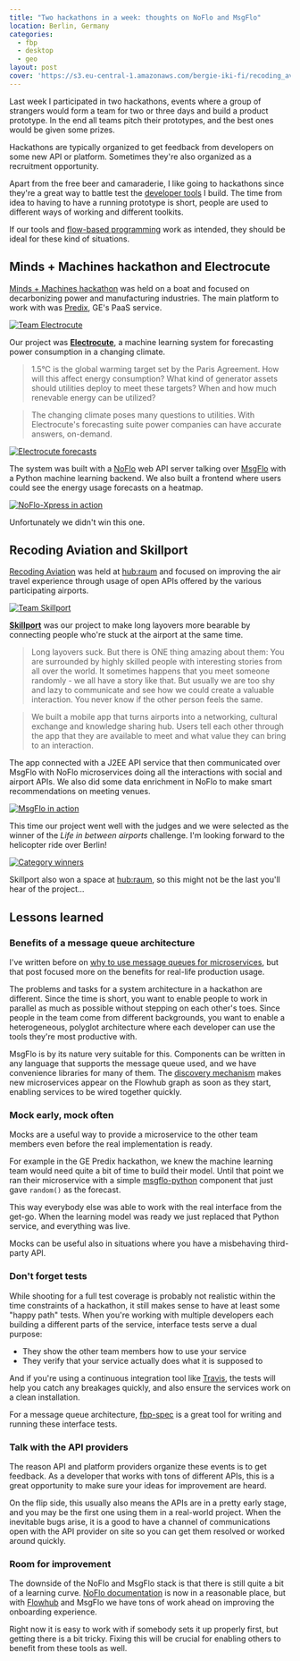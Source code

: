 ```yaml
---
title: "Two hackathons in a week: thoughts on NoFlo and MsgFlo"
location: Berlin, Germany
categories:
  - fbp
  - desktop
  - geo
layout: post
cover: 'https://s3.eu-central-1.amazonaws.com/bergie-iki-fi/recoding_aviation_winners.jpg'
---
```

Last week I participated in two hackathons, events where a group of strangers would form a team for two or three days and build a product prototype. In the end all teams pitch their prototypes, and the best ones would be given some prizes.

Hackathons are typically organized to get feedback from developers on some new API or platform. Sometimes they're also organized as a recruitment opportunity.

Apart from the free beer and camaraderie, I like going to hackathons since they're a great way to battle test the [developer tools](https://flowhub.io/) I build. The time from idea to having to have a running prototype is short, people are used to different ways of working and different toolkits.

If our tools and [flow-based programming](https://en.wikipedia.org/wiki/Flow-based_programming) work as intended, they should be ideal for these kind of situations.

## Minds + Machines hackathon and Electrocute

[Minds + Machines hackathon](https://mindsmachinesberlin.devpost.com/) was held on a boat and focused on decarbonizing power and manufacturing industries. The main platform to work with was [Predix](https://www.ge.com/digital/predix), GE's PaaS service.

[![Team Electrocute](https://s3.eu-central-1.amazonaws.com/bergie-iki-fi/minds_machines_team_small.jpg)](https://s3.eu-central-1.amazonaws.com/bergie-iki-fi/minds_machines_team.jpg)

Our project was **[Electrocute](https://devpost.com/software/electrocute-a9guqr)**, a machine learning system for forecasting power consumption in a changing climate.

> 1.5°C is the global warming target set by the Paris Agreement. How will this affect energy consumption? What kind of generator assets should utilities deploy to meet these targets? When and how much renevable energy can be utilized?

> The changing climate poses many questions to utilities. With Electrocute's forecasting suite power companies can have accurate answers, on-demand.

[![Electrocute forecasts](https://s3.eu-central-1.amazonaws.com/bergie-iki-fi/minds_machines_map_small.png)](https://s3.eu-central-1.amazonaws.com/bergie-iki-fi/minds_machines_map.png)

The system was built with a [NoFlo](https://noflojs.org/) web API server talking over [MsgFlo](https://msgflo.org/) with a Python machine learning backend. We also built a frontend where users could see the energy usage forecasts on a heatmap.

[![NoFlo-Xpress in action](https://s3.eu-central-1.amazonaws.com/bergie-iki-fi/minds_machines_noflo_small.png)](https://s3.eu-central-1.amazonaws.com/bergie-iki-fi/minds_machines_noflo.png)

Unfortunately we didn't win this one.

## Recoding Aviation and Skillport

[Recoding Aviation](http://www.recodingaviation.com/) was held at [hub:raum](https://www.hubraum.com/) and focused on improving the air travel experience through usage of open APIs offered by the various participating airports.

[![Team Skillport](https://s3.eu-central-1.amazonaws.com/bergie-iki-fi/recoding_aviation_team_small.jpg)](https://s3.eu-central-1.amazonaws.com/bergie-iki-fi/recoding_aviation_team.jpg)

**[Skillport](https://platform.recodingaviation.com/#/projects/594437673d055b0004c17f5a)** was our project to make long layovers more bearable by connecting people who're stuck at the airport at the same time.

> Long layovers suck. But there is ONE thing amazing about them: You are surrounded by highly skilled people with interesting stories from all over the world. It sometimes happens that you meet someone randomly - we all have a story like that. But usually we are too shy and lazy to communicate and see how we could create a valuable interaction. You never know if the other person feels the same.

> We built a mobile app that turns airports into a networking, cultural exchange and knowledge sharing hub. Users tell each other through the app that they are available to meet and what value they can bring to an interaction.

The app connected with a J2EE API service that then communicated over MsgFlo with NoFlo microservices doing all the interactions with social and airport APIs. We also did some data enrichment in NoFlo to make smart recommendations on meeting venues.

[![MsgFlo in action](https://s3.eu-central-1.amazonaws.com/bergie-iki-fi/recoding_aviation_msgflo_small.png)](https://s3.eu-central-1.amazonaws.com/bergie-iki-fi/recoding_aviation_msgflo.png)

This time our project went well with the judges and we were selected as the winner of the _Life in between airports_ challenge. I'm looking forward to the helicopter ride over Berlin!

[![Category winners](https://s3.eu-central-1.amazonaws.com/bergie-iki-fi/recoding_aviation_winners_small.jpg)](https://s3.eu-central-1.amazonaws.com/bergie-iki-fi/recoding_aviation_winners.jpg)

Skillport also won a space at [hub:raum](https://www.hubraum.com/), so this might not be the last you'll hear of the project...

## Lessons learned

### Benefits of a message queue architecture

I've written before on [why to use message queues for microservices](/blog/forget-http-microservices/), but that post focused more on the benefits for real-life production usage.

The problems and tasks for a system architecture in a hackathon are different. Since the time is short, you want to enable people to work in parallel as much as possible without stepping on each other's toes. Since people in the team come from different backgrounds, you want to enable a heterogeneous, polyglot architecture where each developer can use the tools they're most productive with.

MsgFlo is by its nature very suitable for this. Components can be written in any language that supports the message queue used, and we have convenience libraries for many of them. The [discovery mechanism](https://msgflo.org/docs/communications/index.html) makes new microservices appear on the Flowhub graph as soon as they start, enabling services to be wired together quickly.

### Mock early, mock often

Mocks are a useful way to provide a microservice to the other team members even before the real implementation is ready.

For example in the GE Predix hackathon, we knew the machine learning team would need quite a bit of time to build their model. Until that point we ran their microservice with a simple [msgflo-python](http://github.com/msgflo/msgflo-python) component that just gave `random()` as the forecast.

This way everybody else was able to work with the real interface from the get-go. When the learning model was ready we just replaced that Python service, and everything was live.

Mocks can be useful also in situations where you have a misbehaving third-party API.

### Don't forget tests

While shooting for a full test coverage is probably not realistic within the time constraints of a hackathon, it still makes sense to have at least some "happy path" tests. When you're working with multiple developers each building a different parts of the service, interface tests serve a dual purpose:

* They show the other team members how to use your service
* They verify that your service actually does what it is supposed to

And if you're using a continuous integration tool like [Travis](https://travis-ci.org/), the tests will help you catch any breakages quickly, and also ensure the services work on a clean installation.

For a message queue architecture, [fbp-spec](https://github.com/flowbased/fbp-spec) is a great tool for writing and running these interface tests.

### Talk with the API providers

The reason API and platform providers organize these events is to get feedback. As a developer that works with tons of different APIs, this is a great opportunity to make sure your ideas for improvement are heard.

On the flip side, this usually also means the APIs are in a pretty early stage, and you may be the first one using them in a real-world project. When the inevitable bugs arise, it is a good to have a channel of communications open with the API provider on site so you can get them resolved or worked around quickly.

### Room for improvement

The downside of the NoFlo and MsgFlo stack is that there is still quite a bit of a learning curve. [NoFlo documentation](http://noflojs.org/documentation/) is now in a reasonable place, but with [Flowhub](https://flowhub.io/) and MsgFlo we have tons of work ahead on improving the onboarding experience.

Right now it is easy to work with if somebody sets it up properly first, but getting there is a bit tricky. Fixing this will be crucial for enabling others to benefit from these tools as well.

